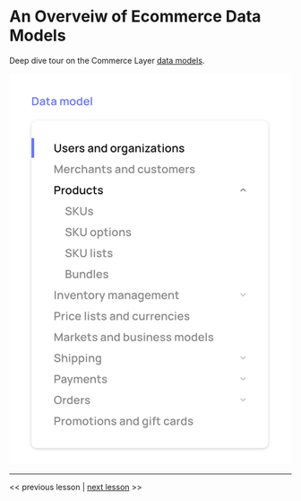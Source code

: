 # An Overveiw of Ecommerce Data Models

Deep dive tour on the Commerce Layer [data models](https://commercelayer.io/docs/data-model).

[![Screenshot of Commerce Layer data models page](../assets/cl-data-models.png)](https://commercelayer.io/docs/data-model)

---

<< previous lesson | [next lesson](./02.md) >>
